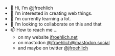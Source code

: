 - 👋 Hi, I’m @jfroehlich
- 👀 I’m interested in creating web things.
- 🌱 I’m currently learning a lot.
- 💞️ I’m looking to collaborate on this and that
- 📫 How to reach me ...
  - on my website [jfroehlich.net](https://jfroehlich.net/)
  - on mastodon <a href="https://mastodon.social/@jfroehlich" rel="me">@jfroehlich@mastodon.social</a>
  - and maybe on twitter [@jfroehlich](https://twitter.com/jfroehlich)


<!---
jfroehlich/jfroehlich is a ✨ special ✨ repository because its `README.md` (this file) appears on your GitHub profile.
You can click the Preview link to take a look at your changes.
--->
